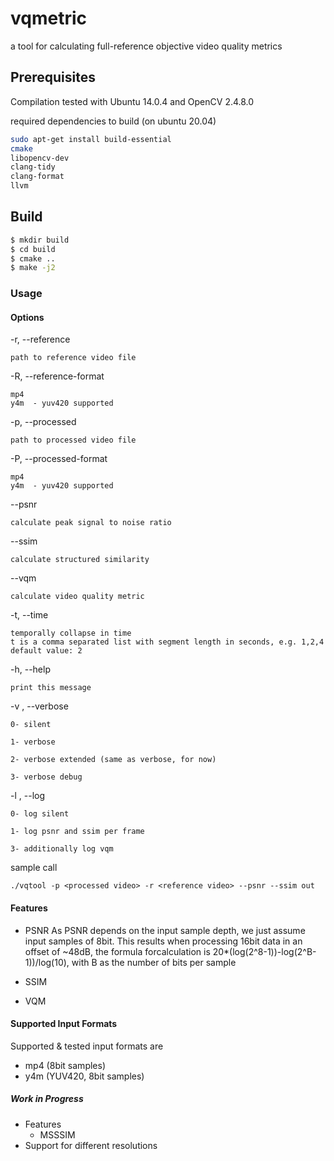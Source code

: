 # vqmetric 

a tool for calculating full-reference objective video quality metrics

## Prerequisites

Compilation tested with Ubuntu 14.0.4 and OpenCV 2.4.8.0 

required dependencies to build (on ubuntu 20.04)

```bash
sudo apt-get install build-essential 
cmake
libopencv-dev
clang-tidy
clang-format
llvm
```

## Build


``` bash 
$ mkdir build
$ cd build
$ cmake ..
$ make -j2 
```

### Usage

#### Options
-r, --reference

	path to reference video file

-R, --reference-format <format>

	mp4
	y4m	 - yuv420 supported

-p, --processed

	path to processed video file

-P, --processed-format <format>

	mp4
	y4m	 - yuv420 supported

--psnr

	calculate peak signal to noise ratio

--ssim

	calculate structured similarity

--vqm 

	calculate video quality metric

-t, --time <t> 
	
	temporally collapse in time
	t is a comma separated list with segment length in seconds, e.g. 1,2,4 
	default value: 2


-h, --help

	print this message

-v <level>, --verbose <level>

	0- silent

	1- verbose

	2- verbose extended (same as verbose, for now) 

	3- verbose debug

-l <level>, --log <level>

	0- log silent

	1- log psnr and ssim per frame

	3- additionally log vqm 

sample call

	./vqtool -p <processed video> -r <reference video> --psnr --ssim out


#### Features

 * PSNR
	As PSNR depends on the input sample depth, we just assume input samples of 8bit. This results when processing 16bit data in an offset of ~48dB, the formula forcalculation is 20*(log(2^8-1))-log(2^B-1))/log(10), with B as the number of bits per sample

 * SSIM
 * VQM
 
#### Supported Input Formats

Supported & tested input formats are 
 * mp4 (8bit samples)
 * y4m (YUV420, 8bit samples)
  
##### Work in Progress

 * Features
   * MSSSIM
 * Support for different resolutions
  
 
